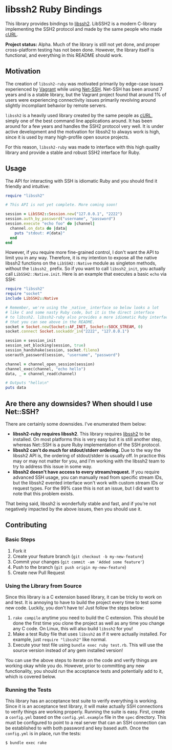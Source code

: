 # libssh2 Ruby Bindings

This library provides bindings to [libssh2](http://www.libssh2.org). LibSSH2
is a modern C-library implementing the SSH2 protocol and made by the same
people who made [cURL](http://curl.haxx.se/).

**Project status:** Alpha. Much of the library is still not yet done,
and proper cross-platform testing has not been done. However, the library
itself is functional, and everything in this README should work.

## Motivation

The creation of `libssh2-ruby` was motivated primarily by edge-case issues
experienced by [Vagrant](http://vagrantup.com) while using
[Net-SSH](https://github.com/net-ssh/net-ssh). Net-SSH has been around 7
years and is a stable library, but the Vagrant project found that around 1%
of users were experiencing connectivity issues primarily revolving around
slightly incompliant behavior by remote servers.

`libssh2` is a heavily used library created by the same people as
[cURL](http://curl.haxx.se/), simply one of the best command line applications
around. It has been around for a few years and handles the SSH2 protocol
very well. It is under active development and the motivation for libssh2
to always work is high, since it is used by many high-profile open source
projects.

For this reason, `libssh2-ruby` was made to interface with this high
quality library and provide a stable and robust SSH2 interface for Ruby.

## Usage

The API for interacting with SSH is idiomatic Ruby and you should find
it friendly and intuitive:

```ruby
require "libssh2"

# This API is not yet complete. More coming soon!

session = LibSSH2::Session.new("127.0.0.1", "2222")
session.auth_by_password("username", "password")
session.execute "echo foo" do |channel|
  channel.on_data do |data|
    puts "stdout: #{data}"
  end
end
```

However, if you require more fine-grained control, I don't want the
API to limit you in any way. Therefore, it is my intention to expose
all the native libssh2 functions on the `LibSSH2::Native`
module as singleton methods, without the `libssh2_` prefix. So if you want
to call `libssh2_init`, you actually call `LibSSH2::Native.init`. Here is
an example that executes a basic `echo` via SSH:

```ruby
require "libssh2"
require "socket"
include LibSSH2::Native

# Remember, we're using the _native_ interface so below looks a lot
# like C and some nasty Ruby code, but it is the direct interface
# to libssh2. libssh2-ruby also provides a more idiomatic Ruby interface
# that you can see above in the README.
socket = Socket.new(Socket::AF_INET, Socket::SOCK_STREAM, 0)
socket.connect Socket.sockaddr_in("2222", "127.0.0.1")

session = session_init
session_set_blocking(session, true)
session_handshake(session, socket.fileno)
userauth_password(session, "username", "password")

channel = channel_open_session(session)
channel_exec(channel, "echo hello")
data, _ = channel_read(channel)

# Outputs "hello\n"
puts data
```

## Are there any downsides? When should I use Net::SSH?

There are certainly some downsides. I've enumerated them below:

* **libssh2-ruby requires libssh2**. This library requires [libssh2](http://www.libssh2.org/)
  to be installed. On most platforms this is very easy but it is still another
  step, whereas Net::SSH is a pure Ruby implementation of the SSH protocol.
* **libssh2 can't do much for stdout/stderr ordering.** Due to the way the libssh2
  API is, the ordering of stdout/stderr is usually off. In practice this may
  or may not matter for you, and I'm working with the libssh2 team to try
  to address this issue in some way.
* **libssh2 doesn't have access to every stream/request.** If you require advanced
  SSH usage, you can manually read from specific stream IDs, but the libssh2
  evented interface won't work with custom stream IDs or request types. For the
  99% case this is not an issue, but I did want to note that this problem
  exists.

That being said, libssh2 is wonderfully stable and fast, and if you're not
negatively impacted by the above issues, then you should use it.

## Contributing

### Basic Steps

1. Fork it
2. Create your feature branch (`git checkout -b my-new-feature`)
3. Commit your changes (`git commit -am 'Added some feature'`)
4. Push to the branch (`git push origin my-new-feature`)
5. Create new Pull Request

### Using the Library from Source

Since this library is a C extension based library, it can be tricky to work
on and test. It is annoying to have to build the project every time to test
some new code. Luckily, you don't have to! Just follow the steps below:

1. `rake compile` anytime you need to build the C extension. This should be
   done the first time you clone the project as well as any time you change
   any C code. On Linux, this will also build `libssh2` for you!
2. Make a test Ruby file that uses `libssh2` as if it were actually installed.
   For example, just `require "libssh2"` like normal.
3. Execute your test file using `bundle exec ruby test.rb`. This will use the
   source version instead of any gem installed version!

You can use the above steps to iterate on the code and verify things are
working okay while you do. However, prior to committing any new functionality,
you should run the acceptance tests and potentially add to it, which is
covered below.

### Running the Tests

This library has an acceptance test suite to verify everything is working.
Since it is an acceptance test library, it will make actually SSH connections
to verify things are working properly. Running the suite is easy. First,
create a `config.yml` based on the `config.yml.example` file in the `spec`
directory. This must be configured to point to a real server that can an
SSH connection can be established to with both password and key based auth.
Once the `config.yml` is in place, run the tests:

    $ bundle exec rake


